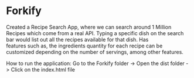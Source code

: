 # Forkify
Created a Recipe Search App, where we can search around 1 Million Recipes which come from a real 
API. Typing a specific dish on the search bar would list out all the recipes available for that dish. Has     
features such as, the ingredients quantity for each recipe can be customized depending on the number of 
servings, among other features.

How to run the application: 
Go to the Forkify folder ->  Open the dist folder -> Click on the index.html file
